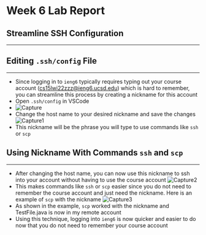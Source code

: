 # Week 6 Lab Report
## **Streamline SSH Configuration**
---
## Editing `.ssh/config` File 
---
* Since logging in to `ieng6` typically requires typing out your course account (cs15lwi22zzz@ieng6.ucsd.edu) which is hard to remember, you can streamline this process by creating a nickname for this account
* Open `.ssh/config` in VSCode
* ![Capture](https://user-images.githubusercontent.com/97651048/153681607-478b5083-6825-47f1-80c1-b2573b3792a2.PNG)
* Change the host name to your desired nickname and save the changes
![Capture1](https://user-images.githubusercontent.com/97651048/153681691-51361d83-2d90-428f-94e5-5f83a913886b.PNG)
* This nickname will be the phrase you will type to use commands like `ssh` or `scp`

## Using Nickname With Commands `ssh` and `scp`
---
* After changing the host name, you can now use this nickname to ssh into your account without having to use the course account
![Capture2](https://user-images.githubusercontent.com/97651048/153681773-118a8a4c-8e1f-4f7a-a694-7d02742da8c6.PNG)
* This makes commands like `ssh` or `scp` easier since you do not need to remember the course account and just need the nickname. Here is an example of `scp` with the nickname
![Capture3](https://user-images.githubusercontent.com/97651048/153681876-6da36262-b62d-46a7-b296-c6f92d305d13.PNG)
* As shown in the example, `scp` worked with the nickname and TestFile.java is now in my remote account
* Using this technique, logging into `ieng6` is now quicker and easier to do now that you do not need to remember your course account




